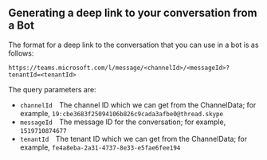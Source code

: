 ## Generating a deep link to your conversation from a Bot

The format for a deep link to the conversation that you can use in a bot is as follows:

`https://teams.microsoft.com/l/message/<channelId>/<messageId>?tenantId=<tenantId>`

The query parameters are:

* `channelId`&emsp;The channel ID which we can get from the ChannelData; for example, `19:cbe3683f25094106b826c9cada3afbe0@thread.skype`
* `messageId`&emsp;The message ID for the conversation; for example, `1519710874677`
* `tenantId`&emsp;The tenant ID which we can get from the ChannelData; for example, `fe4a8eba-2a31-4737-8e33-e5fae6fee194`
